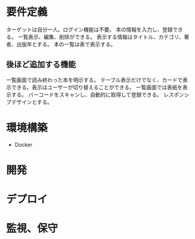 # 要件定義
ターゲットは自分一人。ログイン機能は不要。
本の情報を入力し、登録できる。
一覧表示、編集、削除ができる。
表示する情報はタイトル、カテゴリ、著者、出版年とする。
本の一覧は表で表示する。

## 後ほど追加する機能
一覧画面で読み終わった本を明示する。
テーブル表示だけでなく、カードで表示できる。表示はユーザーが切り替えることができる。
一覧画面では表紙を表示する。
バーコードをスキャンし、自動的に取得して登録できる。
レスポンシブデザインとする。

# 環境構築
- Docker


# 開発


# デプロイ


# 監視、保守